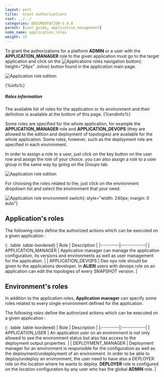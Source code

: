 ```yaml
---
layout: post
title:  Grant authorizations
root: ../../
categories: DOCUMENTATION-3.4.0
parent: [user_guide, application_management]
node_name: application_roles
weight: 15
---
```


To grant the authorizations for a platform __ADMIN__ or a user with the __APPLICATION_MANAGER__ role to the given application must go to the target application and click on the ![Applications roles navigation button](../../images/3.4.0/user_guide/applications/app_roles_button.png){: height="26px" .inline} button found in the application main page.

![Application role edition](../../images/3.4.0/user_guide/applications/app_main_page.png)

{%info%}
<h5>Roles information</h5>
The available list of roles for the application or its environment and their definition is available at the bottom of this page.
{%endinfo%}

Some roles are specified for the whole application, for example the __APPLICATION_MANAGER__ role and __APPLICATION_DEVOPS__ (they are allowed to the edition and deployment of topologies) are available for the whole application. Some roles, however, such as the deployment role are specified in each environment.

In order to assign a role to a user, just click on the key button on the user row and assign the role of your choice. you can also assign a role to a user group in the same way by going on the _Groups_ tab.

![Application role edition](../../images/3.4.0/user_guide/applications/app_role_edit.png)

For choosing the roles related to the, just click on the environment dropdown list and select the environment that your need.

![Application role environment switch](../../images/3.4.0/user_guide/applications/app_role_env_choice.png){: style="width: 240px; margin: 0 auto"}

## Application's roles

The following *roles* define the authorized actions which can be executed on a given application :

{: .table .table-bordered}
| Role | Description |
|:---------|:------------|
| APPLICATION_MANAGER | Application manager can manage the application configuration, its versions and environments as well as user management for the application. |
| APPLICATION_DEVOPS | Dev ops role should be given to the applications developer. In __ALIEN__ users with devops role on an application can edit the topologies of every SNAPSHOT version. |

## Environment's roles

In addition to the application roles, __Application manager__ can specify some roles related to every single environment defined for the application.

The following *roles* define the authorized actions which can be executed on a given application :

{: .table .table-bordered}
| Role | Description |
|:---------|:------------|
| APPLICATION_USER  | An application user on an environment is not only allowed to see the environment status but also has access to the deployment output properties. |
| DEPLOYMENT_MANAGER   | Deployment manager for an environment is responsible for the configuration as well as the deployment/undeployment of an environment. In order to be able to deploy/undeploy an environment, the user need to have also a DEPLOYER role on the location where he wants to deploy. __DEPLOYER__ role is configured on the location configuration by any user who has the global __ADMIN__ role. |
